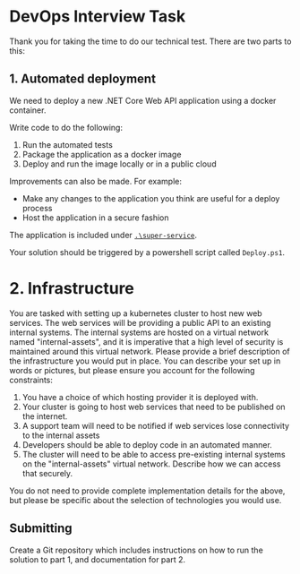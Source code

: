 # DevOps Interview Task

Thank you for taking the time to do our technical test. There are two parts to this:

## 1. Automated deployment 

We need to deploy a new .NET Core Web API application using a docker container.

Write code to do the following:

1. Run the automated tests
2. Package the application as a docker image
3. Deploy and run the image locally or in a public cloud

Improvements can also be made. For example:

- Make any changes to the application you think are useful for a deploy process
- Host the application in a secure fashion

The application is included under [`.\super-service`](`.\super-service`).

Your solution should be triggered by a powershell script called `Deploy.ps1`.

# 2. Infrastructure

You are tasked with setting up a kubernetes cluster to host new web services. The web services will be providing a public API to an existing internal systems. The internal systems are hosted on a virtual network named "internal-assets", and it is imperative that a high level of security is maintained around this virtual network.
Please provide a brief description of the infrastructure you would put in place. You can describe your set up in words or pictures, but please ensure you account for the following constraints:

1. You have a choice of which hosting provider it is deployed with.
2. Your cluster is going to host web services that need to be published on the internet.
3. A support team will need to be notified if web services lose connectivity to the internal assets
4. Developers should be able to deploy code in an automated manner.
5. The cluster will need to be able to access pre-existing internal systems on the "internal-assets" virtual network. Describe how we can access that securely.

You do not need to provide complete implementation details for the above, but please be specific about the selection of technologies you would use.

## Submitting

Create a Git repository which includes instructions on how to run the solution to part 1, and documentation for part 2.